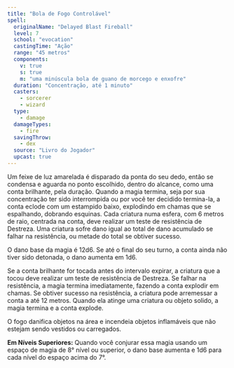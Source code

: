 ```yaml
---
title: "Bola de Fogo Controlável"
spell:
  originalName: "Delayed Blast Fireball"
  level: 7
  school: "evocation"
  castingTime: "Ação"
  range: "45 metros"
  components:
    v: true
    s: true
    m: "uma minúscula bola de guano de morcego e enxofre"
  duration: "Concentração, até 1 minuto"
  casters:
    - sorcerer
    - wizard
  type:
    - damage
  damageTypes:
    - fire
  savingThrow:
    - dex
  source: "Livro do Jogador"
  upcast: true
---
```


Um feixe de luz amarelada é disparado da ponta do seu dedo, então se condensa e aguarda no ponto escolhido, dentro do alcance, como uma conta brilhante, pela duração. Quando a magia termina, seja por sua concentração ter sido interrompida ou por você ter decidido termina-la, a conta eclode com um estampido baixo, explodindo em chamas que se espalhando, dobrando esquinas. Cada criatura numa esfera, com 6 metros de raio, centrada na conta, deve realizar um teste de resistência de Destreza. Uma criatura sofre dano igual ao total de dano acumulado se falhar na resistência, ou metade do total se obtiver sucesso.

O dano base da magia é 12d6. Se até o final do seu turno, a conta ainda não tiver sido detonada, o dano aumenta em 1d6.

Se a conta brilhante for tocada antes do intervalo expirar, a criatura que a tocou deve realizar um teste de resistência de Destreza. Se falhar na resistência, a magia termina imediatamente, fazendo a conta explodir em chamas. Se obtiver sucesso na resistência, a criatura pode arremessar a conta a até 12 metros. Quando ela atinge uma criatura ou objeto solido, a magia termina e a conta explode.

O fogo danifica objetos na área e incendeia objetos inflamáveis que não estejam sendo vestidos ou carregados.

**Em Níveis Superiores:** Quando você conjurar essa magia usando um espaço de magia de 8° nível ou superior, o dano base aumenta e 1d6 para cada nível do espaço acima do 7°.
